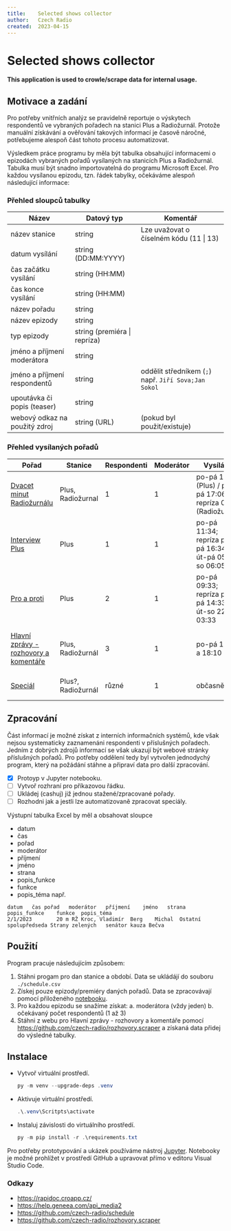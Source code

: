 ```yaml
---
title:    Selected shows collector  
author:   Czech Radio  
created:  2023-04-15  
---
```


# Selected shows collector

**This application is used to crowle/scrape data for internal usage.**

## Motivace a zadání

Pro potřeby vnitřních analýz se pravidelně reportuje o výskytech respondentů ve vybraných pořadech na stanici Plus a Radiožurnál. Protože manuální získávání a ověřování takových informací je časově náročné, potřebujeme alespoň část tohoto procesu automatizovat.

Výsledkem práce programu  by měla být tabulka obsahující informacemi o epizodách vybraných pořadů vysílaných na stanicích Plus a Radiožurnál. Tabulka musí být snadno importovatelná do programu Microsoft Excel. Pro každou vysílanou epizodu, tzn. řádek tabylky, očekáváme alespoň následující informace:

### Přehled sloupců tabulky

|Název|Datový typ|Komentář|
|-----|----------|--------|
|název stanice | string | Lze uvažovat o číselném kódu (11 \| 13)
|datum vysílání | string (DD:MM:YYYY)|
|čas začátku vysílání | string (HH:MM)|
|čas konce vysílání | string (HH:MM) |
|název pořadu | string|
|název epizody| string|
|typ epizody| string (premiéra \| repríza) |
|jméno a příjmení moderátora| string |
|jméno a příjmení respondentů| string | oddělit středníkem (`;`) např. `Jiří Sova;Jan Sokol`
|upoutávka či popis (teaser)| string |
|webový odkaz na použitý zdroj | string (URL) | (pokud byl použit/existuje)

### Přehled vysílaných pořadů

|Pořad|Stanice|Respondenti|Moderátor|Vysíláno| Délka|Poznámka
|-----|-------|-----------|---------|--------|------|--------
|[Dvacet minut Radiožurnálu](https://radiozurnal.rozhlas.cz/dvacet-minut-radiozurnalu-5997743)| Plus, Radiožurnal | 1 | 1 | po-pá 17:06 (Plus) / po-pá 17:06; repríza 0:10 (Radiožurnál) | 20 minut | Moderuje *Vladimír Kroc* nebo *Tomáš Pancíř*.
|[Interview Plus](https://plus.rozhlas.cz/interview-plus-6504167)| Plus | 1 | 1 | po-pá 11:34; repríza po-pá 16:34, út-pá 05:05, so 06:05 | 25 minut | Moderuje *Veronika Sedláčková* nebo *Jan Bumba*.
|[Pro a proti](https://plus.rozhlas.cz/pro-a-proti-6482952) | Plus | 2 |1 | po-pá 09:33; repríza po-pá 14:33, út-so 22:35, 03:33 | 24 minut |  Moderuje *Karolína Koubová*.
|[Hlavní zprávy - rozhovory a komentáře](https://radiozurnal.rozhlas.cz/hlavni-zpravy-rozhovory-a-komentare-5997846) | Plus, Radiožurnál| 3 | 1 | po-pá 12:10 a 18:10 | 20 minut | Moderuje *Věra Štechrová*, *Vladimír Kroc*, &hellip;
| [Speciál](https://radiozurnal.rozhlas.cz/special-radiozurnalu-7770703) | Plus?, Radiožurnál | různé | 1 | občasně | 30 a více minut | Moderuje *Jan Pokorný*, &hellip;

## Zpracování

Část informací je možné získat z interních informačních systémů, kde však nejsou systematicky zaznamenáni respondenti v příslušných pořadech. Jedním z dobrých zdrojů  informací se však ukazují být webové stránky příslušných pořadů. Pro potřeby oddělení tedy byl vytvořen jednodychý program, který na požádání stáhne a připraví data pro další zpracování.

- [x] Protoyp v Jupyter notebooku.
- [ ] Vytvoř rozhraní pro příkazovou řádku.
- [ ] Ukládej (cashuj) již jednou stažené/zpracované pořady.
- [ ] Rozhodni jak a jestli lze automatizovaně zpracovat speciály.

Výstupní tabulka Excel by měl a obsahovat sloupce 

- datum
- čas
- pořad
- moderátor
- příjmení
- jméno
- strana
- popis_funkce
- funkce
- popis_téma např.

```csv
datum	čas	pořad	moderátor	příjmení	jméno	strana	popis_funkce	funkce	popis_téma
2/1/2023		20 m RŽ	Kroc, Vladimír	Berg	Michal	Ostatní	spolupředseda Strany zelených	senátor	kauza Bečva
```

## Použití

Program pracuje následujícím způsobem:

1. Stáhni progam pro dan stanice a období.
   Data se ukládájí do souboru `./schedule.csv`
2. Získej pouze epizody/premiéry daných pořadů.
   Data se zpracovávají pomocí přiloženého [notebooku](./process.ipynb).
3. Pro každou epizodu se snažíme získat:
   a. moderátora (vždy jeden)
   b. očekávaný počet respondentů (1 až 3)  
4. Stáhni z webu pro Hlavní zprávy - rozhovory a komentáře pomocí <https://github.com/czech-radio/rozhovory.scraper> a získaná data přidej do výsledné tabulky.


## Instalace

- Vytvoř virtuální prostředí.

  ```powershell
  py -m venv --upgrade-deps .venv
  ```

- Aktivuje virtuální prostředí.

  ```powershell
  .\.venv\Scritpts\activate
  ```

- Instaluj závislosti do virtuálního prostředí.

  ```powershell
  py -m pip install -r .\requirements.txt
  ```

Pro potřeby prototypování a ukázek používáme nástroj [Jupyter](https://jupyter.org/). Notebooky je možné prohlížet v prostředí GitHub a upravovat přímo v editoru Visual Studio Code.

### Odkazy

- <https://rapidoc.croapp.cz/>
- <https://help.geneea.com/api_media2>
- <https://github.com/czech-radio/schedule>
- <https://github.com/czech-radio/rozhovory.scraper>
